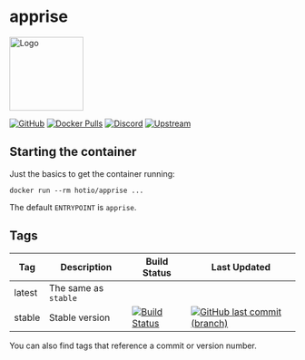 # apprise

<img src="https://raw.githubusercontent.com/hotio/docker-apprise/master/img/apprise.png" alt="Logo" height="130">

[![GitHub](https://img.shields.io/badge/source-github-lightgrey)](https://github.com/hotio/docker-apprise)
[![Docker Pulls](https://img.shields.io/docker/pulls/hotio/apprise)](https://hub.docker.com/r/hotio/apprise)
[![Discord](https://img.shields.io/discord/610068305893523457?color=738ad6&label=discord&logo=discord&logoColor=white)](https://discord.gg/3SnkuKp)
[![Upstream](https://img.shields.io/badge/upstream-project-yellow)](https://github.com/caronc/apprise)

## Starting the container

Just the basics to get the container running:

```shell
docker run --rm hotio/apprise ...
```

The default `ENTRYPOINT` is `apprise`.

## Tags

| Tag      | Description                    | Build Status                                                                                                                                        | Last Updated                                                                                                                                                  |
| ---------|--------------------------------|-----------------------------------------------------------------------------------------------------------------------------------------------------|---------------------------------------------------------------------------------------------------------------------------------------------------------------|
| latest   | The same as `stable`           |                                                                                                                                                     |                                                                                                                                                               |
| stable   | Stable version                 | [![Build Status](https://cloud.drone.io/api/badges/hotio/docker-apprise/status.svg?ref=refs/heads/stable)](https://cloud.drone.io/hotio/docker-apprise)   | [![GitHub last commit (branch)](https://img.shields.io/github/last-commit/hotio/docker-apprise/stable)](https://github.com/hotio/docker-apprise/commits/stable)     |

You can also find tags that reference a commit or version number.
